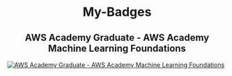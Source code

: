 <p align="center">
  <h1 align="center">My-Badges</h1>
  <h2 align="center">AWS Academy Graduate - AWS Academy Machine Learning Foundations</h2>
  <a href="https://www.credly.com/badges/0ffc2df5-01aa-4fab-a209-2d2d88f37316/public_url">
    <img src="https://images.credly.com/size/110x110/images/254b883a-44a3-4cec-b6f2-946a80522b39/image.png" alt="AWS Academy Graduate - AWS Academy Machine Learning Foundations">
  </a>
</p>
